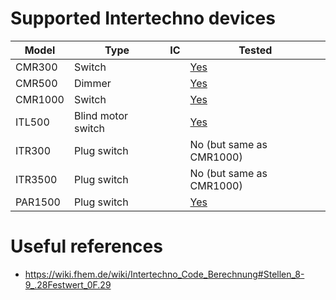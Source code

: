 # Supported Intertechno devices
|Model|Type|IC|Tested|
|---|---|---|---|
|CMR300|Switch||[Yes](https://github.com/d-Rickyy-b/pyBrematic/issues/14#issuecomment-752923204)|
|CMR500|Dimmer||[Yes](https://github.com/d-Rickyy-b/pyBrematic/issues/14#issuecomment-752923204)|
|CMR1000|Switch||[Yes](https://github.com/d-Rickyy-b/pyBrematic/issues/14#issuecomment-752923204)|
|ITL500|Blind motor switch||[Yes](https://github.com/d-Rickyy-b/pyBrematic/issues/5#issuecomment-491618075)|
|ITR300|Plug switch||No (but same as CMR1000)|
|ITR3500|Plug switch||No (but same as CMR1000)|
|PAR1500|Plug switch||[Yes](https://github.com/d-Rickyy-b/pyBrematic/issues/14#issuecomment-752923204)|

# Useful references
- https://wiki.fhem.de/wiki/Intertechno_Code_Berechnung#Stellen_8-9_.28Festwert_0F.29
